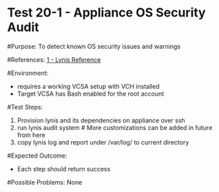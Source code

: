 Test 20-1 - Appliance OS Security Audit
======

#Purpose:
To detect known OS security issues and warnings

#References:
[1 - Lynis Reference](https://cisofy.com/documentation/lynis/#using_lynis)

#Environment:
* requires a working VCSA setup with VCH installed
* Target VCSA has Bash enabled for the root account

#Test Steps:
1. Provision lynis and its dependencies on appliance over ssh
2. run lynis audit system # More customizations can be added in future from here
3. copy lynis log and report under /var/log/ to current directory

#Expected Outcome:
* Each step should return success

#Possible Problems:
None

